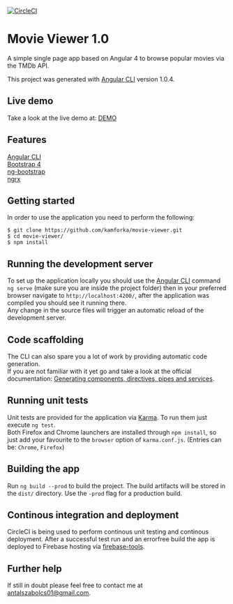 [![CircleCI](https://circleci.com/gh/Kamforka/movie-viewer.svg?style=shield)](https://circleci.com/gh/Kamforka/movie-viewer)

# Movie Viewer 1.0

A simple single page app based on Angular 4 to browse popular movies via the TMDb API.

This project was generated with [Angular CLI](https://github.com/angular/angular-cli) version 1.0.4.

## Live demo

Take a look at the live demo at: [DEMO](https://movie-viewer-e727f.firebaseapp.com)

## Features

[Angular CLI](https://github.com/angular/angular-cli)  
[Bootstrap 4](https://v4-alpha.getbootstrap.com/)  
[ng-bootstrap](https://ng-bootstrap.github.io/#/home)  
[ngrx](https://github.com/ngrx/ngrx.github.io)

## Getting started

In order to use the application you need to perform the following: 

    $ git clone https://github.com/kamforka/movie-viewer.git
    $ cd movie-viewer/
    $ npm install 

## Running the development server

To set up the application locally you should use the [Angular CLI](https://github.com/angular/angular-cli) command `ng serve` (make sure you are inside the project folder) then in your preferred browser navigate to `http://localhost:4200/`, after the application was compiled you should see it running there.  
Any change in the source files will trigger an automatic reload of the development server.

## Code scaffolding

The CLI can also spare you a lot of work by providing automatic code generation.  
If you are not familiar with it yet go and take a look at the official documentation: [Generating components, directives, pipes and services](https://github.com/angular/angular-cli#generating-components-directives-pipes-and-services).

## Running unit tests

Unit tests are provided for the application via [Karma](https://karma-runner.github.io). To run them just execute `ng test`.  
Both Firefox and Chrome launchers are installed through `npm install`, so just add your favourite to the `browser` option of `karma.conf.js`. (Entries can be: `Chrome`, `Firefox`)

## Building the app

Run `ng build --prod` to build the project. The build artifacts will be stored in the `dist/` directory. Use the `-prod` flag for a production build.

## Continous integration and deployment

CircleCI is being used to perform continous unit testing and continous deployment. After a successful test run and an errorfree build the app is deployed to Firebase hosting via [firebase-tools](https://github.com/firebase/firebase-tools).

## Further help

If still in doubt please feel free to contact me at antalszabolcs01@gmail.com.

